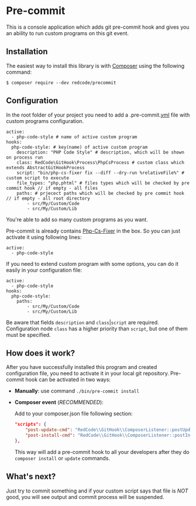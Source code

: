 # Pre-commit
This is a console application which adds git pre-commit hook and gives you an ability to run custom programs on this git event.

## Installation
The easiest way to install this library is with [Composer](https://getcomposer.org/) using the following command:
```
$ composer require --dev redcode/precommit
```

## Configuration
In the root folder of your project you need to add a .pre-commit.[yml](https://en.wikipedia.org/wiki/YAML) file with custom programs configuration.
```shell
active:
  - php-code-style # name of active custom program
hooks:
  php-code-style: # key(name) of active custom program
    description: "PHP Code Style" # description, which will be shown on process run
    class: RedCode\GitHook\Process\PhpCsProcess # custom class which extends AbstractGitHookProcess
    script: "bin/php-cs-fixer fix --diff --dry-run %relativeFile%" # custom script to execute
    file_types: "php,phtml" # files types which will be checked by pre commit hook // if empty - all files
    paths: # prjecect paths which will be checked by pre commit hook // if empty - all root directory
        - src/My/Custom/Code
        - src/My/Custom/Lib
```
You're able to add so many custom programs as you want.

Pre-commit is already contains [Php-Cs-Fixer](https://github.com/FriendsOfPHP/PHP-CS-Fixer) in the box.
So you can just activate it using following lines:
```shell
active:
  - php-code-style
```
If you need to extend custom program with some options, you can do it easily in your configuration file:
```shell
active:
  - php-code-style
hooks:
  php-code-style:
    paths:
        - src/My/Custom/Code
        - src/My/Custom/Lib
```
Be aware that fields `description` and `class`|`script` are required.
Configuration node `class` has a higher priority than `script`, but one of them must be specified.

## How does it work?
After you have successfully installed this program and created configuration file, you need to activate it in your local git repository.
Pre-commit hook can be activated in two ways:
* **Manually**: use command `./bin/pre-commit install`
* **Composer event** (*RECOMMENDED*):

  Add to your composer.json file following section:
  ```json
  "scripts": {
      "post-update-cmd": "RedCode\\GitHook\\ComposerListener::postUpdate",
      "post-install-cmd": "RedCode\\GitHook\\ComposerListener::postInstall"
  },
  ```
  This way will add a pre-commit hook to all your developers after they do `composer install` or `update` commands.

## What's next?
Just try to commit something and if your custom script says that file is *NOT* good, you will see output and commit process will be suspended.